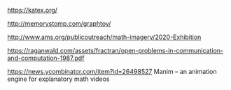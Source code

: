 https://katex.org/

http://memorystomp.com/graphtoy/

http://www.ams.org/publicoutreach/math-imagery/2020-Exhibition

https://raganwald.com/assets/fractran/open-problems-in-communication-and-computation-1987.pdf

https://news.ycombinator.com/item?id=26498527 Manim – an animation engine for explanatory math videos